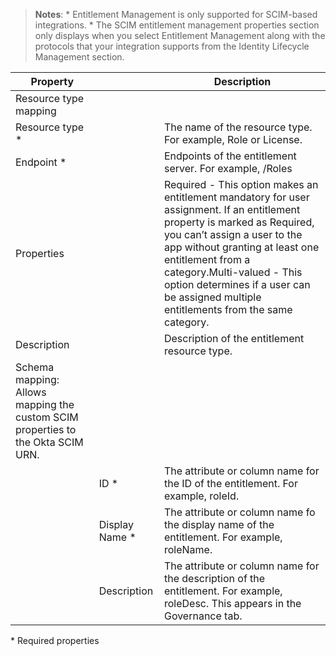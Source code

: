 > **Notes**:
    * Entitlement Management is only supported for SCIM-based integrations.
    * The SCIM entitlement management properties section only displays when you select Entitlement Management along with the protocols that your integration supports from the Identity Lifecycle Management section.

| Property |  | Description |
| --- | --- | --- |
| Resource type mapping |
| Resource type * |  | The name of the resource type. For example, Role or License. |
| Endpoint * |  | Endpoints of the entitlement server. For example, /Roles |
| Properties |  | Required - ​​This option makes an entitlement mandatory for user assignment. If an entitlement property is marked as Required, you can’t assign a user to the app without granting at least one entitlement from a category.Multi-valued - This option determines if a user can be assigned multiple entitlements from the same category. |
| Description |  | Description of the entitlement resource type. |
| Schema mapping: Allows mapping the custom SCIM properties to the Okta SCIM URN. |
|  | ID * | The attribute or column name for the ID of the entitlement. For example, roleId. |
|  | Display Name * | The attribute or column name fo the display name of the entitlement. For example, roleName. |
|  | Description | The attribute or column name for the description of the entitlement. For example, roleDesc. This appears in the Governance tab. |

\* Required properties